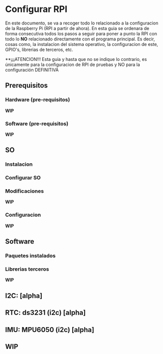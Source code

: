 # Configurar RPI
En este documento, se va a recoger todo lo relacionado a la configuracion de la Raspberry Pi (RPI a partir de ahora). En esta guia se ordenara de forma consecutiva todos los pasos a seguir para poner a punto la RPI con todo lo **NO** relacionado directamente con el programa principal.
Es decir, cosas como, la instalacion del sistema operativo, la configuracion de este, GPIO's, librerias de terceros, etc.

**¡¡¡ATENCION!!! Esta guia y hasta que no se indique lo contrario, es únicamente para la configuracion de RPI de pruebas y NO para la configuración DEFINITIVA

## Prerequisitos

  ### Hardware (pre-requisitos)  
  
**WIP**
    
  ### Software (pre-requisitos)
  
**WIP**
  
## SO

  ### Instalacion
  ### Configurar SO
  ### Modificaciones
  
**WIP**
    
  ### Configuracion
  
**WIP**

## Software

  ### Paquetes instalados
  ### Librerias terceros
**WIP**  

## I2C: [alpha]

## RTC: ds3231 (i2c) [alpha]

## IMU: MPU6050 (i2c) [alpha]



## **WIP**
